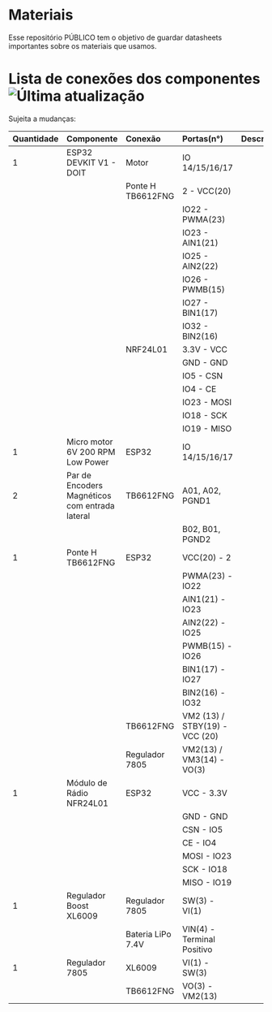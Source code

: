 # Materiais
Esse repositório PÚBLICO tem o objetivo de guardar datasheets importantes sobre os materiais que usamos.


# Lista de conexões dos componentes ![Última atualização](https://img.shields.io/github/last-commit/HumaMaquina/Materiais?label=Última%20atualização&style=flat&color=blue&labelColor=grey&logo=github&logoColor=white&date_format=DD%2FMM%2FYY%20-%20HH%3A%MM%20%28UTC%29)

Sujeita a mudanças:

|Quantidade|Componente|Conexão|Portas(n°)|Descrição|
|:----|:----|:----|:----|:----|
|1|ESP32 DEVKIT V1 - DOIT|Motor|IO 14/15/16/17| |
| | |Ponte H TB6612FNG|2 - VCC(20)| |
| | | |IO22 - PWMA(23)| |
| | | |IO23 - AIN1(21)| |
| | | |IO25 - AIN2(22)| |
| | | |IO26 - PWMB(15)| |
| | | |IO27 - BIN1(17)| |
| | | |IO32 - BIN2(16)| |
| | |NRF24L01|3.3V - VCC| |
| | | |GND - GND| |
| | | |IO5 - CSN| |
| | | |IO4 - CE| |
| | | |IO23 - MOSI| |
| | | |IO18 - SCK| |
| | | |IO19 - MISO| |
|1|Micro motor 6V 200 RPM Low Power|ESP32|IO 14/15/16/17| |
|2|Par de Encoders Magnéticos com entrada lateral|TB6612FNG|A01, A02, PGND1| |
| | | |B02, B01, PGND2| |
|1|Ponte H TB6612FNG|ESP32|VCC(20) - 2| |
| | | |PWMA(23) - IO22| |
| | | |AIN1(21) - IO23| |
| | | |AIN2(22) - IO25| |
| | | |PWMB(15) - IO26| |
| | | |BIN1(17) - IO27| |
| | | |BIN2(16) - IO32| |
| | |TB6612FNG|VM2 (13) / STBY(19) - VCC (20)| |
| | |Regulador 7805|VM2(13) / VM3(14) - VO(3)| |
|1|Módulo de Rádio NFR24L01|ESP32|VCC - 3.3V
| | | |GND - GND| |
| | | |CSN - IO5| |
| | | |CE - IO4| |
| | | |MOSI - IO23| |
| | | |SCK - IO18| |
| | | |MISO - IO19| |
|1|Regulador Boost XL6009|Regulador 7805|SW(3) - VI(1)| |
| | |Bateria LiPo 7.4V|VIN(4) - Terminal Positivo| |
|1|Regulador 7805|XL6009|VI(1) - SW(3)| |
| | |TB6612FNG|VO(3) - VM2(13)| |
